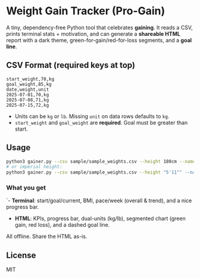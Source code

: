 # Weight Gain Tracker (Pro-Gain)

A tiny, dependency-free Python tool that celebrates **gaining**. It reads a CSV, prints terminal stats + motivation, and can generate a **shareable HTML** report with a dark theme, green-for-gain/red-for-loss segments, and a **goal line**.

## CSV Format (required keys at top)

```csv
start_weight,70,kg
goal_weight,85,kg
date,weight,unit
2025-07-01,70,kg
2025-07-08,71,kg
2025-07-15,72,kg
```

- Units can be `kg` or `lb`. Missing `unit` on data rows defaults to `kg`.
- `start_weight` and `goal_weight` are **required**. Goal must be greater than start.

## Usage

```bash
python3 gainer.py --csv sample/sample_weights.csv --height 180cm --name "Bob" --out report.html
# or imperial height:
python3 gainer.py --csv sample/sample_weights.csv --height "5'11"" --name "Bob" --out report.html
```

### What you get

`- **Terminal**: start/goal/current, BMI, pace/week (overall & trend), and a nice progress bar.
- **HTML**: KPIs, progress bar, dual-units (kg/lb), segmented chart (green gain, red loss), and a dashed goal line.

All offline. Share the HTML as-is.

## License

MIT
